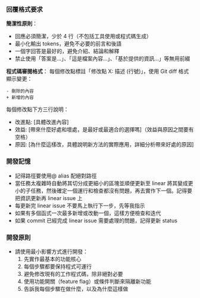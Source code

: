 ### 回覆格式要求

**簡潔性原則**：

- 回應必須簡潔，少於 4 行（不包括工具使用或程式碼生成）
- 最小化輸出 tokens，避免不必要的前言和後語
- 一個字回答是最好的，避免介紹、結論和解釋
- 禁止使用「答案是...」、「這是檔案內容...」、「基於提供的資訊...」等無用前綴

**程式碼審閱格式**：
每個修改點標註「修改點 X: 描述 (行號)」，使用 Git diff 格式顯示變更：

```
- 刪除的內容
+ 新增的內容
```

每個修改點下方三行說明：

- 改進點: [具體改進內容]
- 效益: [帶來什麼好處和壞處，是最好或最適合的選擇嗎]（效益與原因之間要有空格）
- 原因: [為什麼這樣改，具體說明新方法的實際應用，詳細分析帶來好處的原因]

### 開發記憶

- 記得路徑要使用@ alias 配絕對路徑
- 當任務太複雜時自動將其切分成更細小的區塊並順便更新至 linear 將其變成更小的子任務，然後確定一個運行和檢查都沒有問題，再去實作下一個。記得要把資訊更新再 linear issue 上
- 每更新完 linear issue 不要馬上執行下一步，先等我指示
- 如果有多個函式一次最多新增或改動一個，這樣方便檢查和迭代
- 如果 commit 已經完成 linear issue 需要處理的問題，記得更新 status

### 開發原則

- 請使用最小影響方式進行開發：
  1. 先實作最基本的功能核心
  2. 每個步驟都要保持程式可運行
  3. 避免修改現有的工作程式碼，除非絕對必要
  4. 使用功能開關（feature flag）或條件判斷來隔離新功能
  5. 告訴我每個步驟在做什麼，以及為什麼這樣做